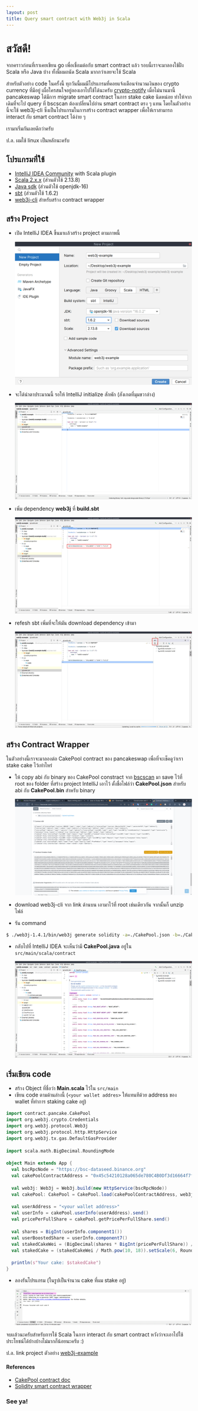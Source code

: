 ```yaml
---
layout: post
title: Query smart contract with Web3j in Scala
---
```


# สวัสดี!

จากคราวก่อนที่เราเคยเขียน go เพื่อเชื่อมต่อกับ smart contract แล้ว รอบนี้เราจะมาลองใช้ฝั่ง Scala หรือ Java บ้าง ทั้งนี้ผมถนัด Scala มากกว่าเลยจะใช้ Scala

สำหรับตัวอย่าง code ในครั้งนี้ ทุกวันนี้ผมมีโปรแกรมที่คอยแจ้งเตือนจำนวนเงินของ crypto currency ที่มีอยู่ เผื่อใครสนใจอยู่ลองเอาไปใช้ได้นะครับ [crypto-notify](https://github.com/oat9002/crypto-notify) เมื่อไม่นานมานี้ pancakeswap ได้มีการ migrate smart contract ในการ stake cake นิดหน่อย ทำให้จากเดิมที่จะไป query ที่ bscscan ต้องเปลี่ยนไปอ่าน smart contract ตรง ๆ แทน โดยในตัวอย่างนี้จะใช้ web3j-cli ซึ่งเป็นโปรแกรมในการสร้าง contract wrapper เพื่อให้เราสามารถ interact กับ smart contract ได้ง่าย ๆ

เรามาเริ่มกันเลยดีกว่าครับ

ป.ล. ผมใช้ linux เป็นหลักนะครับ

## โปรแกรมที่ใช้

-   [IntelliJ IDEA Community](https://www.jetbrains.com/idea/download) with Scala plugin
-   [Scala 2.x.x](https://www.scala-lang.org/download/) (ส่วนตัวใช้ 2.13.8)
-   [Java sdk](https://adoptium.net/) (ส่วนตัวใช้ openjdk-16)
-   [sbt](https://www.scala-sbt.org/download.html) (ส่วนตัวใช้ 1.6.2)
-   [web3j-cli](https://github.com/web3j/web3j-cli/releases) สำหรับสร้าง contract wrapper

## สร้าง Project

-   เปิด IntelliJ IDEA ขึ้นมาเเล้วสร้าง project ตามภาพนี้

    ![create project](/assets/web3j/intellij-create-project.png)

-   จะได้น่าตาประมาณนี้ รอให้ IntelliJ initialize สักพัก (สังเกตที่มุมขวาล่าง)

    ![home](/assets/web3j/intellij-home.png)

-   เพิ่ม dependency **web3j** ที่ **build.sbt**

    ![add dependency](/assets/web3j/intellij-dep.jpg)

-   refesh sbt เพิ่มที่จะให้มัน download dependency เข้ามา

    ![sbt refresh](/assets/web3j/intellij-sbt-refresh.jpg)

## สร้าง Contract Wrapper

ในตัวอย่างนี้เราจะมาลองต่อ CakePool contract ของ pancakeswap เพื่อที่จะเช็คดูว่าเรา stake cake ไว้เท่าไหร่

-   ให้ copy abi กับ binary ของ CakePool constract จาก [bscscan](https://bscscan.com/address/0x45c54210128a065de780c4b0df3d16664f7f859e#code) มา save ไว้ที่ root ของ folder ที่สร้าง project IntelliJ เอาไว้ ตั้งชื่อไฟล์ว่า **CakePool.json** สำหรับ abi กับ **CakePool.bin** สำหรับ binary

    ![abi bin](/assets/web3j/abi-bin.png)

-   download web3j-cli จาก link ด้านบน เอามาไว้ที่ root เช่นเดียวกัน จากนั้นก็ unzip ไฟล์
-   รัน command

```bash
$ ./web3j-1.4.1/bin/web3j generate solidity -a=./CakePool.json -b=./CakePool.bin -o=./src/main/scala -p=contract.pancake

```

-   กลับไปที่ IntelliJ IDEA จะเห็นว่ามี **CakePool.java** อยู่ใน `src/main/scala/contract`

    ![CakePool](/assets/web3j/contract-wrapper.png)

## เริ่มเขียน code

-   สร้าง Object ที่ชื่อว่า **Main.scala** ไว้ใน `src/main`
-   เขียน code ตามด้านล่างนี้ (`<your wallet addres>` ให้แทนทีด้วย address ของ wallet ที่ทำการ staking cake อยู่)

```scala
import contract.pancake.CakePool
import org.web3j.crypto.Credentials
import org.web3j.protocol.Web3j
import org.web3j.protocol.http.HttpService
import org.web3j.tx.gas.DefaultGasProvider

import scala.math.BigDecimal.RoundingMode

object Main extends App {
  val bscRpcNode = "https://bsc-dataseed.binance.org"
  val cakePoolContractAddress = "0x45c54210128a065de780C4B0Df3d16664f7f859e"

  val web3j: Web3j = Web3j.build(new HttpService(bscRpcNode))
  val cakePool: CakePool = CakePool.load(cakePoolContractAddress, web3j, Credentials.create("0") ,  new DefaultGasProvider())

  val userAddress = "<your wallet address>"
  val userInfo = cakePool.userInfo(userAddress).send()
  val pricePerFullShare = cakePool.getPricePerFullShare.send()

  val shares = BigInt(userInfo.component1())
  val userBoostedShare = userInfo.component7()
  val stakedCakeWei = (BigDecimal(shares * BigInt(pricePerFullShare)) / Math.pow(10, 18)) - BigDecimal(userBoostedShare)
  val stakedCake = (stakedCakeWei / Math.pow(10, 18)).setScale(6, RoundingMode.HALF_UP)

  println(s"Your cake: $stakedCake")
}

```

-   ลองรันโปรแกรม (ในรูปเป็นจำนวน cake ที่ผม stake อยู่)

    ![result](/assets/web3j/result.png)

จบเเล้วนะครับสำหรับการใช้ Scala ในการ interact กับ smart contract หวังว่าจะเอาไปใช้ประโยชน์ได้บ้างบ้างไม่มากก็น้อยนะครับ :)

ป.ล. link project ตัวอย่าง [web3j-example](https://github.com/oat9002/web3j-example)

#### References

-   [CakePool contract doc](https://docs.pancakeswap.finance/code/migration/cake-syrup-pool)
-   [Solidity smart contract wrapper](https://docs.web3j.io/4.8.7/smart_contracts/construction_and_deployment/#solidity-smart-contract-wrappers)

### See ya!
